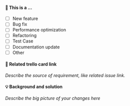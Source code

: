 #### 🤔 This is a ...

- [ ] New feature
- [ ] Bug fix
- [ ] Performance optimization
- [ ] Refactoring
- [ ] Test Case
- [ ] Documentation update
- [ ] Other

#### 🔗 Related trello card link

_Describe the source of requirement, like related issue link._

#### 💡 Background and solution

_Describe the big picture of your changes here_
